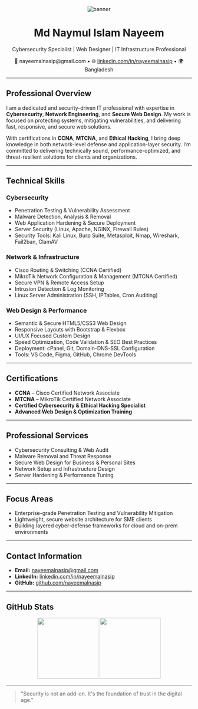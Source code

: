<!-- Banner -->
<p align="center">
  <img src="https://capsule-render.vercel.app/api?type=waving&color=0a192f&height=200&section=header&text=Md%20Naymul%20Islam%20Nayeem&fontSize=35&fontColor=ffffff" alt="banner" />
</p>

<h1 align="center">Md Naymul Islam Nayeem</h1>

<p align="center">
  Cybersecurity Specialist | Web Designer | IT Infrastructure Professional  
</p>

<p align="center">
  📧 nayeemalnasip@gmail.com • 🌐 <a href="https://www.linkedin.com/in/nayeemalnasip">linkedin.com/in/nayeemalnasip</a> • 🌍 Bangladesh
</p>

---

## Professional Overview

I am a dedicated and security-driven IT professional with expertise in **Cybersecurity**, **Network Engineering**, and **Secure Web Design**. My work is focused on protecting systems, mitigating vulnerabilities, and delivering fast, responsive, and secure web solutions.

With certifications in **CCNA**, **MTCNA**, and **Ethical Hacking**, I bring deep knowledge in both network-level defense and application-layer security. I’m committed to delivering technically sound, performance-optimized, and threat-resilient solutions for clients and organizations.

---

## Technical Skills

### Cybersecurity
- Penetration Testing & Vulnerability Assessment  
- Malware Detection, Analysis & Removal  
- Web Application Hardening & Secure Deployment  
- Server Security (Linux, Apache, NGINX, Firewall Rules)  
- Security Tools: Kali Linux, Burp Suite, Metasploit, Nmap, Wireshark, Fail2ban, ClamAV

### Network & Infrastructure
- Cisco Routing & Switching (CCNA Certified)  
- MikroTik Network Configuration & Management (MTCNA Certified)  
- Secure VPN & Remote Access Setup  
- Intrusion Detection & Log Monitoring  
- Linux Server Administration (SSH, IPTables, Cron Auditing)

### Web Design & Performance
- Semantic & Secure HTML5/CSS3 Web Design  
- Responsive Layouts with Bootstrap & Flexbox  
- UI/UX Focused Custom Design  
- Speed Optimization, Code Validation & SEO Best Practices  
- Deployment: cPanel, Git, Domain-DNS-SSL Configuration  
- Tools: VS Code, Figma, GitHub, Chrome DevTools

---

## Certifications

- **CCNA** – Cisco Certified Network Associate  
- **MTCNA** – MikroTik Certified Network Associate  
- **Certified Cybersecurity & Ethical Hacking Specialist**  
- **Advanced Web Design & Optimization Training**

---

## Professional Services

- Cybersecurity Consulting & Web Audit  
- Malware Removal and Threat Response  
- Secure Web Design for Business & Personal Sites  
- Network Setup and Infrastructure Design  
- Server Hardening & Performance Tuning

---

## Focus Areas

- Enterprise-grade Penetration Testing and Vulnerability Mitigation  
- Lightweight, secure website architecture for SME clients  
- Building layered cyber-defense frameworks for cloud and on-prem environments

---

## Contact Information

- **Email:** nayeemalnasip@gmail.com  
- **LinkedIn:** [linkedin.com/in/nayeemalnasip](https://www.linkedin.com/in/nayeemalnasip)  
- **GitHub:** [github.com/nayeemalnasip](https://github.com/nayeemalnasip)

---

## GitHub Stats

<p align="center">
  <img src="https://github-readme-stats.vercel.app/api?username=nayeemalnasip&show_icons=true&theme=transparent&count_private=true" height="165">
  <img src="https://github-readme-stats.vercel.app/api/top-langs/?username=nayeemalnasip&layout=compact&theme=transparent" height="165">
</p>

---

> "Security is not an add-on. It's the foundation of trust in the digital age."
